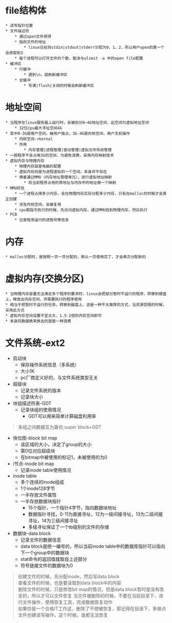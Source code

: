# file结构体
    * 读写指针位置
    * 文件描述符
        * 通过open文件获得
        * 指向文件的地址
            * linux已经将stdin|stdout|stderr分配为0，1，2，所以用户open的第一个会获取到3
        * 每个进程可以打开文件的个数，取决与ulimit -a 中的open file配置
    * 缓冲区
        * 行缓冲
            * 遇到\n，就刷新缓冲区
        * 全缓冲
            * 写满|flush|关闭的时候会刷新缓冲区
# 地址空间
    * 当程序在linux服务器上运行时，会被划分0—4G地址空间，此空间为虚拟地址空间
        * 32位cpu最大寻址空间4G
    * 其中0-3G是用户空间，被用户独占，3G-4G是内核空间，用户无权操作
        * 内核空间->kernal
        * 作用
            * 内存管理|进程管理|驱动管理|虚拟文件系统管理
    * 一般程序不会占用3G的空间，为避免浪费，采用内存映射技术
    * 虚拟内存与物理内存
        * 物理内存就是电脑的配置
        * 虚拟内存则是为进程虚拟的一个空间，本身并不存在
        * 俩者通过MMU（内存地址管理单元），进行虚拟地址映射
            * 将当前程序占用的首地址与内存中的地址做一个映射
    * MMU好处
        * 一个进程占用多少内存，会在物理内存实际分配多少内存，只有在malloc的时候才会真正创建
        * 涉及内核空间，会被复用
        * cpu取指令执行的时候，先访问虚拟内存，通过MMU找到物理内存，然后执行
    * PCB   
        * 记录程序运行的进程号等信息  

# 内存
    * malloc分配时，是按照一页一页分配的，默认一页使用完了，才会再次分配新的
      
# 虚拟内存(交换分区)
    * 当物理内存容量无法满足多个程序的要求时，linux会把部分暂时不运行的程序，转移到硬盘上，释放出内存空间，供需要执行的程序使用
    * 相当于把暂时不运行的任务，转移到磁盘上，这是一种不太推荐的方式，当资源受限的时候，采用此方式
    * 虚拟内存空间设置不宜太大，1.5-2倍的内存空间即可
    * 本身将数据换来换去的就是一种浪费
    
# 文件系统-ext2
* 启动块
    * 保存操作系统信息（多系统）
    * 大小1K
    * pc厂商定义好的，与文件系统类型无关
* 超级块
    * 记录文件系统的版本
    * 记录块大小
* 块组描述符表-GDT
    * 记录块组的使用情况
        * GDT可以用来简单计算磁盘利用率
> 多组之间数据互为备份,super block+GDT
* 快位图-block bit map
    * 该区域的大小，决定了group的大小
    * 第0位对应超级块
    * 在bitmap中被使用的标记1，未被使用的为0
* i节点-inode bit map
    * 记录inode table使用情况
* inode table
    * 多个连续的inode组成
    * 1个inode128字节
    * 一半存放文件属性
    * 一半存放数据块指针
        * 15个指针，一个指针4字节，指向数据块地址
        * 数据指针寻找，0-11为直接寻址，12为一级间接寻址，13为二级间接寻址，14为三级间接寻址
        * 多级寻址保证了一个tb级别的文件的存储
* 数据块-data block
    * 记录文件的数据信息
    * data block是统一编号的，所以当前inode table中的数据库指针可以指向下一个group中的数据块
    * stat命令的返回值就取自上述部分
    * 符号链接文件的数据块为0
    

> 创建文件的时候，先分配inode，然后写data block  
查看文件的时候，也是要读取到data block中的内容  
删除文件的时候，只是修改bit map的情况，但是data block暂时是没有改变的，所以才可以文件恢复
当文件被删除的时候，不要在当前目录下，进行文件操作，使用恢复工具，完成数据恢复动作  
如果你是一个合格IT工作这，删除了不想被恢复，那记得在目录下，多做点文件创建读写操作，这个时候，谁都无法恢复

